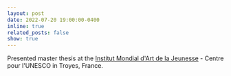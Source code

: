 ```yaml
---
layout: post
date: 2022-07-20 19:00:00-0400
inline: true
related_posts: false
show: true
---
```


Presented master thesis at the [Institut Mondial d'Art de la Jeunesse](https://www.centre-unesco-troyes.org/) - Centre pour l'UNESCO in Troyes, France.
